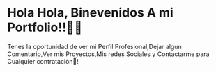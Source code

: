 

<h1>Hola Hola, Binevenidos A mi Portfolio!!🐱‍🏍</h1>

<p>Tenes la oportunidad de ver mi Perfil Profesional,Dejar algun Comentario,Ver mis Proyectos,Mis redes Sociales y Contactarme para Cualquier contratación🚀!</p>
